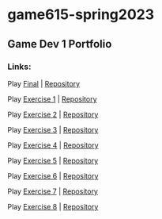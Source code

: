 # game615-spring2023
 ## Game Dev 1 Portfolio
 ### Links:
 
 Play [Final](https://senseicanada.github.io/game615-spring2023/final/play/) | [Repository](https://senseicanada.github.io/game615-spring2023/final/)
 
Play [Exercise 1](https://senseicanada.github.io/game615-spring2023/exercises/exercise01/play/) | [Repository](https://senseicanada.github.io/game615-spring2023/exercises/exercise01/)
 
Play [Exercise 2](https://senseicanada.github.io/game615-spring2023/exercises/exercise02/play/) | [Repository](https://senseicanada.github.io/game615-spring2023/exercises/exercise02/)
 
Play [Exercise 3](https://raltshunter.github.io/game615-spring2023-03/exercise03/play/) | [Repository](https://raltshunter.github.io/game615-spring2023-03/)
 
Play [Exercise 4](https://senseicanada.github.io/game615-spring2023-04/exercise04/play/) | [Repository](https://senseicanada.github.io/game615-spring2023-04/exercise04/)
 
Play [Exercise 5](https://lemosadam.github.io/game615-spring2023-05/exercise05/play/) | [Repository](https://github.com/lemosadam/game615-spring2023-05/tree/main)
 
Play [Exercise 6](https://senseicanada.github.io/game615-spring2023-06/play/) | [Repository](https://senseicanada.github.io/game615-spring2023-06/exercise06/)
 
Play [Exercise 7](https://tasallin.github.io/game615-spring2023-07/play) | [Repository](https://tasallin.github.io/game615-spring2023-07/)
 
Play [Exercise 8](https://senseicanada.github.io/game615-spring2023-08/play/) | [Repository](https://senseicanada.github.io/game615-spring2023-08/)
 
 
